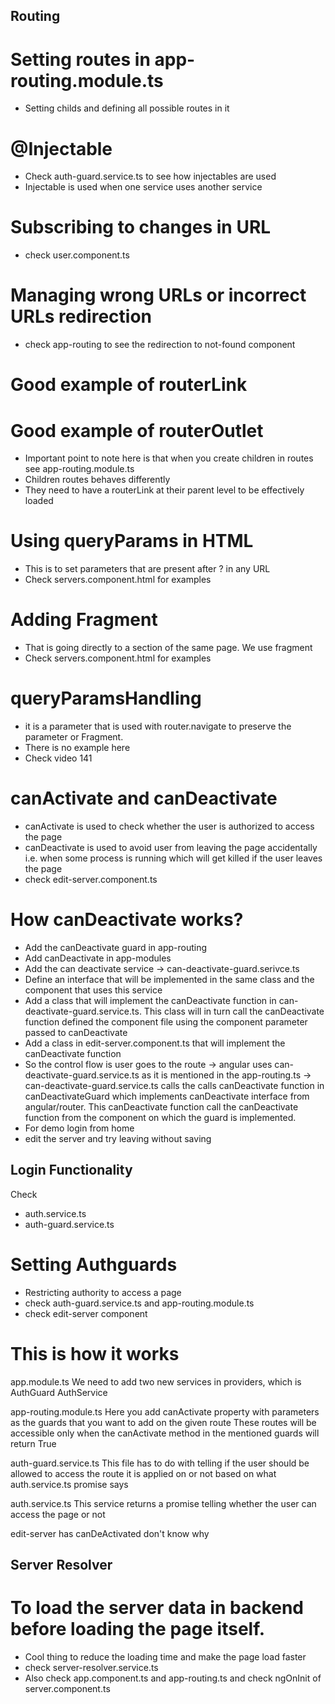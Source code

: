 ## Routing

# Setting routes in app-routing.module.ts
- Setting childs and defining all possible routes in it

# @Injectable
- Check auth-guard.service.ts to see how injectables are used
- Injectable is used when one service uses another service

# Subscribing to changes in URL
- check user.component.ts

#  Managing wrong URLs or incorrect URLs redirection
- check app-routing to see the redirection to not-found component

# Good example of routerLink

# Good example of routerOutlet
- Important point to note here is that when you create children in routes see app-routing.module.ts
- Children routes behaves differently
- They need to have a routerLink at their parent level to be effectively loaded 

# Using queryParams in HTML
- This is to set parameters that are present after ? in any URL
- Check servers.component.html for examples

# Adding Fragment 
- That is going directly to a section of the same page. We use fragment
- Check servers.component.html for examples

# queryParamsHandling
- it is a parameter that is used with router.navigate to preserve the parameter or Fragment.
- There is no example here
- Check video 141 

# canActivate and canDeactivate
- canActivate is used to check whether the user is authorized to access the page
- canDeactivate is used to avoid user from leaving the page accidentally i.e. when some process is running which will get killed if the user leaves the page
- check edit-server.component.ts

# How canDeactivate works?
- Add the canDeactivate guard in app-routing
- Add canDeactivate in app-modules
- Add the can deactivate service -> can-deactivate-guard.serivce.ts
- Define an interface that will be implemented in the same class and the component that uses this service
- Add a class that will implement the canDeactivate function in can-deactivate-guard.service.ts. This class will in turn call the canDeactivate function defined the component file using the component parameter passed to canDeactivate
- Add a class in edit-server.component.ts that will implement the canDeactivate function
- So the control flow is 
user goes to the route -> angular uses can-deactivate-guard.service.ts as it is mentioned in the app-routing.ts -> can-deactivate-guard.service.ts calls the calls canDeactivate function in canDeactivateGuard which implements canDeactivate interface from angular/router. This canDeactivate function call the canDeactivate function from the component on which the guard is implemented.
- For demo login from home
- edit the server and try leaving without saving

## Login Functionality
Check 
- auth.service.ts
- auth-guard.service.ts

# Setting Authguards
- Restricting authority to access a page
- check auth-guard.service.ts and app-routing.module.ts
- check edit-server component

# This is how it works

app.module.ts
    We need to add two new services in providers, which is 
        AuthGuard
        AuthService
    
app-routing.module.ts
    Here you add canActivate property with parameters as the guards that you want to add on the given route
    These routes will be accessible only when the canActivate method in the mentioned guards will return True

auth-guard.service.ts
    This file has to do with telling if the user should be allowed to access the route it is applied on or not based on what auth.service.ts promise says

auth.service.ts
    This service returns a promise telling whether the user can access the page or not

edit-server has canDeActivated don't know why


## Server Resolver

# To load the server data in backend before loading the page itself.
- Cool thing to reduce the loading time and make the page load faster
- check server-resolver.service.ts
- Also check app.component.ts and app-routing.ts and check ngOnInit of server.component.ts